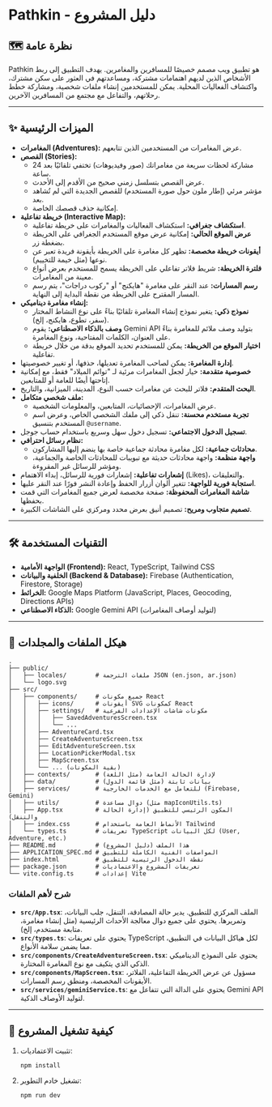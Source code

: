 # Pathkin - دليل المشروع

## 🗺️ نظرة عامة

Pathkin هو تطبيق ويب مصمم خصيصًا للمسافرين والمغامرين. يهدف التطبيق إلى ربط الأشخاص الذين لديهم اهتمامات مشتركة، ومساعدتهم في العثور على سكن مشترك، واكتشاف الفعاليات المحلية. يمكن للمستخدمين إنشاء ملفات شخصية، ومشاركة خطط رحلاتهم، والتفاعل مع مجتمع من المسافرين الآخرين.

---

## ✨ الميزات الرئيسية

- **المغامرات (Adventures):** عرض المغامرات من المستخدمين الذين تتابعهم.
- **القصص (Stories):**
    - مشاركة لحظات سريعة من مغامراتك (صور وفيديوهات) تختفي تلقائيًا بعد 24 ساعة.
    - عرض القصص بتسلسل زمني صحيح من الأقدم إلى الأحدث.
    - مؤشر مرئي (إطار ملون حول صورة المستخدم) للقصص الجديدة التي لم تُشاهد بعد.
    - إمكانية حذف قصصك الخاصة.
- **خريطة تفاعلية (Interactive Map):**
    - **استكشاف جغرافي:** استكشاف الفعاليات والمغامرات على خريطة تفاعلية.
    - **عرض الموقع الحالي:** إمكانية عرض موقع المستخدم الجغرافي على الخريطة بضغطة زر.
    - **أيقونات خريطة مخصصة:** تظهر كل مغامرة على الخريطة بأيقونة فريدة تعبر عن نوعها (مثل خيمة للتخييم).
    - **فلترة الخريطة:** شريط فلاتر تفاعلي على الخريطة يسمح للمستخدم بعرض أنواع معينة من المغامرات.
    - **رسم المسارات:** عند النقر على مغامرة "هايكنج" أو "ركوب دراجات"، يتم رسم المسار المقترح على الخريطة من نقطة البداية إلى النهاية.
- **إنشاء مغامرة ديناميكي:**
    - **نموذج ذكي:** يتغير نموذج إنشاء المغامرة تلقائيًا بناءً على نوع النشاط المختار (سفر، تطوع، هايكنج، إلخ).
    - **وصف بالذكاء الاصطناعي:** يقوم Gemini API بتوليد وصف ملائم للمغامرة بناءً على العنوان، الكلمات المفتاحية، ونوع المغامرة.
    - **اختيار الموقع من الخريطة:** يمكن للمستخدم تحديد الموقع بدقة من خلال خريطة تفاعلية.
- **إدارة المغامرة:** يمكن لصاحب المغامرة تعديلها، حذفها، أو تغيير خصوصيتها.
- **خصوصية متقدمة:** خيار لجعل المغامرات مرئية لـ "توائم الميلاد" فقط، مع إمكانية إتاحتها أيضًا للعامة أو للمتابعين.
- **البحث المتقدم:** فلاتر للبحث عن مغامرات حسب النوع، المدينة، الميزانية، والتاريخ.
- **ملف شخصي متكامل:**
    - عرض المغامرات، الإحصائيات، المتابعين، والمعلومات الشخصية.
    - **تجربة مستخدم محسنة:** تنقل ذكي إلى ملفك الشخصي الخاص، وعرض اسم المستخدم بتنسيق `@username`.
- **تسجيل الدخول الاجتماعي:** تسجيل دخول سهل وسريع باستخدام حساب جوجل.
- **نظام رسائل احترافي:**
    - **محادثات جماعية:** لكل مغامرة محادثة جماعية خاصة بها ينضم إليها المشاركون.
    - **واجهة منظمة:** واجهة محادثات حديثة مع تبويبات للمحادثات الخاصة والجماعية، ومؤشر للرسائل غير المقروءة.
- **إشعارات تفاعلية:** إشعارات فورية للرسائل، إبداء الاهتمام (Likes)، والتعليقات.
- **استجابة فورية للواجهة:** تتغير ألوان أزرار الحفظ وإعادة النشر فورًا عند النقر عليها.
- **شاشة المغامرات المحفوظة:** صفحة مخصصة لعرض جميع المغامرات التي قمت بحفظها.
- **تصميم متجاوب ومريح:** تصميم أنيق بعرض محدد ومركزي على الشاشات الكبيرة.

---

## 🛠️ التقنيات المستخدمة

- **الواجهة الأمامية (Frontend):** React, TypeScript, Tailwind CSS
- **الخلفية والبيانات (Backend & Database):** Firebase (Authentication, Firestore, Storage)
- **الخرائط:** Google Maps Platform (JavaScript, Places, Geocoding, Directions APIs)
- **الذكاء الاصطناعي:** Google Gemini API (لتوليد أوصاف المغامرات)

---

## 📁 هيكل الملفات والمجلدات

```
.
├── public/
│   ├── locales/        # ملفات الترجمة JSON (en.json, ar.json)
│   └── logo.svg
├── src/
│   ├── components/     # جميع مكونات React
│   │   ├── icons/      # أيقونات SVG كمكونات React
│   │   ├── settings/   # مكونات شاشات الإعدادات الفرعية
│   │   │   ├── SavedAdventuresScreen.tsx
│   │   │   └── ...
│   │   ├── AdventureCard.tsx
│   │   ├── CreateAdventureScreen.tsx
│   │   ├── EditAdventureScreen.tsx
│   │   ├── LocationPickerModal.tsx
│   │   ├── MapScreen.tsx
│   │   └── ... (بقية المكونات)
│   ├── contexts/       # لإدارة الحالة العامة (مثل اللغة)
│   ├── data/           # بيانات ثابتة (مثل قائمة الدول)
│   ├── services/       # للتعامل مع الخدمات الخارجية (Firebase, Gemini)
│   ├── utils/          # دوال مساعدة (مثل mapIconUtils.ts)
│   ├── App.tsx         # المكون الرئيسي للتطبيق (إدارة الحالة والتنقل)
│   ├── index.css       # الأنماط العامة باستخدام Tailwind
│   └── types.ts        # تعريفات TypeScript لكل البيانات (User, Adventure, etc.)
├── README.md           # هذا الملف (دليل المشروع)
├── APPLICATION_SPEC.md # المواصفات الفنية الكاملة للتطبيق
├── index.html          # نقطة الدخول الرئيسية للتطبيق
├── package.json        # تعريفات المشروع والاعتماديات
└── vite.config.ts      # إعدادات Vite
```

### شرح لأهم الملفات

- **`src/App.tsx`**: الملف المركزي للتطبيق. يدير حالة المصادقة، التنقل، جلب البيانات، وتمريرها. يحتوي على جميع دوال معالجة الأحداث الرئيسية (مثل إنشاء مغامرة، متابعة مستخدم، إلخ).
- **`src/types.ts`**: يحتوي على تعريفات TypeScript لكل هياكل البيانات في التطبيق، مما يضمن سلامة الأنواع.
- **`src/components/CreateAdventureScreen.tsx`**: يحتوي على النموذج الديناميكي الذكي الذي يتكيف مع نوع المغامرة المختارة.
- **`src/components/MapScreen.tsx`**: مسؤول عن عرض الخريطة التفاعلية، الفلاتر، الأيقونات المخصصة، ومنطق رسم المسارات.
- **`src/services/geminiService.ts`**: يحتوي على الدالة التي تتفاعل مع Gemini API لتوليد الأوصاف الذكية.

---

## 🚀 كيفية تشغيل المشروع

1.  تثبيت الاعتماديات:
    ```bash
    npm install
    ```
2.  تشغيل خادم التطوير:
    ```bash
    npm run dev
    ```